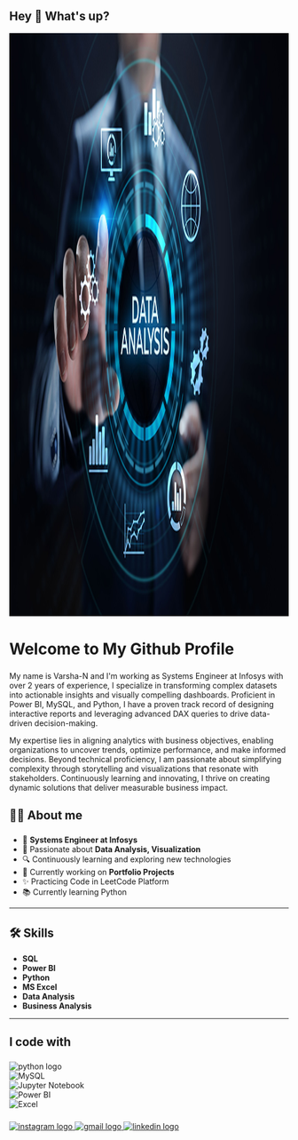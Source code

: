 


<!--
**Varsha-N-17/Varsha-N-17** is a ✨ _special_ ✨ repository because its `README.md` (this file) appears on your GitHub profile.

Here are some ideas to get you started:

- 🔭 I’m currently working on ...
- 🌱 I’m currently learning ...
- 👯 I’m looking to collaborate on ...
- 🤔 I’m looking for help with ...
- 💬 Ask me about ...
- 📫 How to reach me: ...
- 😄 Pronouns: ...
- ⚡ Fun fact: ...
-->
<h2 align="left">Hey 👋 What's up?</h2>

<div align="center">
  <img height="1050" width="1150" src="DataGithub.jpg" />
</div>
<h1 align="left"> Welcome to My Github Profile</h1>

###

<p align="left">My name is Varsha-N and I'm working as Systems Engineer at Infosys  with over 2 years of experience, I specialize in transforming complex datasets into actionable insights and visually compelling dashboards. Proficient in Power BI, MySQL, and Python, I have a proven track record of designing interactive reports and leveraging advanced DAX queries to drive data-driven decision-making.

My expertise lies in aligning analytics with business objectives, enabling organizations to uncover trends, optimize performance, and make informed decisions. Beyond technical proficiency, I am passionate about simplifying complexity through storytelling and visualizations that resonate with stakeholders. Continuously learning and innovating, I thrive on creating dynamic solutions that deliver measurable business impact.</nr></p>

###

<h2 align="left">👩‍💻 About me</h2>

###
- 🌟 **Systems Engineer at Infosys**  
- 🎯 Passionate about **Data Analysis, Visualization**  
- 🔍 Continuously learning and exploring new technologies  
- 🚀 Currently working on **Portfolio Projects**
- ✨ Practicing Code in LeetCode Platform
- 📚 Currently learning Python 

---

## 🛠️ Skills  
- **SQL**  
- **Power BI**  
- **Python**  
- **MS Excel**    
- **Data Analysis**  
- **Business Analysis**  

---



###

<h2 align="left">I code with</h2>

###

<div align="left">
  <img src="https://cdn.jsdelivr.net/gh/devicons/devicon/icons/python/python-original.svg" height="50" alt="python logo"  /> <br>
  <img src="https://cdn.jsdelivr.net/gh/devicons/devicon/icons/mysql/mysql-original.svg" height="50" alt="MySQL" />   <br>
  <img src="https://upload.wikimedia.org/wikipedia/commons/3/38/Jupyter_logo.svg" height="50" alt="Jupyter Notebook" />   <br>
  <img src="https://upload.wikimedia.org/wikipedia/commons/c/cf/New_Power_BI_Logo.svg" height="50" alt="Power BI" />   <br>
  <img src="https://img.icons8.com/color/48/000000/microsoft-excel-2019.png" height="50" alt="Excel" />

</div>

###

<div align="left">
  <a href="https://www.instagram.com/m.varsha77" target="_blank">
  <img src="https://img.shields.io/static/v1?message=Instagram&logo=instagram&label=&color=E4405F&logoColor=white&labelColor=&style=for-the-badge" height="35" alt="instagram logo"  />
  <a href="varsharajan02018@gmail.com" target="_blank">
  <img src="https://img.shields.io/static/v1?message=Gmail&logo=gmail&label=&color=D14836&logoColor=white&labelColor=&style=for-the-badge" height="35" alt="gmail logo"  />
  
  <a href="https://www.linkedin.com/in/varsha-r-657999215" target="_blank">
  <img src="https://img.shields.io/static/v1?message=LinkedIn&logo=linkedin&label=&color=0077B5&logoColor=white&labelColor=&style=for-the-badge" height="35" alt="linkedin logo"  />
</div>

###



